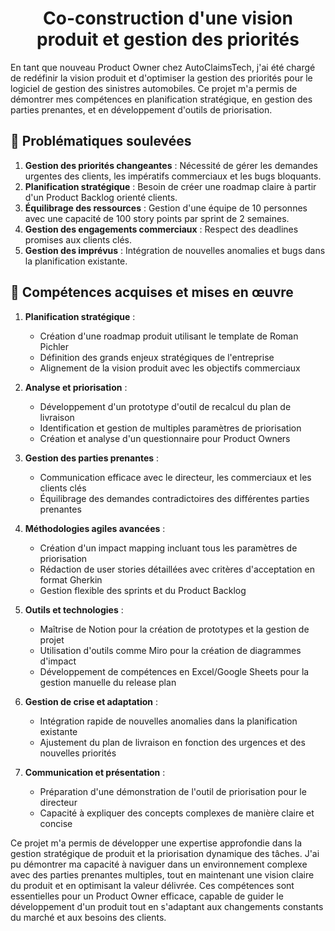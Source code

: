 <h1 align="center">Co-construction d'une vision produit et gestion des priorités</h1>
En tant que nouveau Product Owner chez AutoClaimsTech, j'ai été chargé de redéfinir la vision produit et d'optimiser la gestion des priorités pour le logiciel de gestion des sinistres automobiles. Ce projet m'a permis de démontrer mes compétences en planification stratégique, en gestion des parties prenantes, et en développement d'outils de priorisation.

## 🎯 Problématiques soulevées

1. **Gestion des priorités changeantes** : Nécessité de gérer les demandes urgentes des clients, les impératifs commerciaux et les bugs bloquants.
2. **Planification stratégique** : Besoin de créer une roadmap claire à partir d'un Product Backlog orienté clients.
3. **Équilibrage des ressources** : Gestion d'une équipe de 10 personnes avec une capacité de 100 story points par sprint de 2 semaines.
4. **Gestion des engagements commerciaux** : Respect des deadlines promises aux clients clés.
5. **Gestion des imprévus** : Intégration de nouvelles anomalies et bugs dans la planification existante.

## 🚀 Compétences acquises et mises en œuvre

1. **Planification stratégique** :
   - Création d'une roadmap produit utilisant le template de Roman Pichler
   - Définition des grands enjeux stratégiques de l'entreprise
   - Alignement de la vision produit avec les objectifs commerciaux

2. **Analyse et priorisation** :
   - Développement d'un prototype d'outil de recalcul du plan de livraison
   - Identification et gestion de multiples paramètres de priorisation
   - Création et analyse d'un questionnaire pour Product Owners

3. **Gestion des parties prenantes** :
   - Communication efficace avec le directeur, les commerciaux et les clients clés
   - Équilibrage des demandes contradictoires des différentes parties prenantes

4. **Méthodologies agiles avancées** :
   - Création d'un impact mapping incluant tous les paramètres de priorisation
   - Rédaction de user stories détaillées avec critères d'acceptation en format Gherkin
   - Gestion flexible des sprints et du Product Backlog

5. **Outils et technologies** :
   - Maîtrise de Notion pour la création de prototypes et la gestion de projet
   - Utilisation d'outils comme Miro pour la création de diagrammes d'impact
   - Développement de compétences en Excel/Google Sheets pour la gestion manuelle du release plan

6. **Gestion de crise et adaptation** :
   - Intégration rapide de nouvelles anomalies dans la planification existante
   - Ajustement du plan de livraison en fonction des urgences et des nouvelles priorités

7. **Communication et présentation** :
   - Préparation d'une démonstration de l'outil de priorisation pour le directeur
   - Capacité à expliquer des concepts complexes de manière claire et concise

Ce projet m'a permis de développer une expertise approfondie dans la gestion stratégique de produit et la priorisation dynamique des tâches. J'ai pu démontrer ma capacité à naviguer dans un environnement complexe avec des parties prenantes multiples, tout en maintenant une vision claire du produit et en optimisant la valeur délivrée. Ces compétences sont essentielles pour un Product Owner efficace, capable de guider le développement d'un produit tout en s'adaptant aux changements constants du marché et aux besoins des clients.
